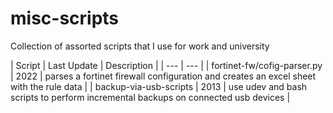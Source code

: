 # misc-scripts
Collection of assorted scripts that I use for work and university

| Script | Last Update | Description |
| --- | --- |
| fortinet-fw/cofig-parser.py | 2022 | parses a fortinet firewall configuration and creates an excel sheet with the rule data |
| backup-via-usb-scripts | 2013 | use udev and bash scripts to perform incremental backups on connected usb devices |
